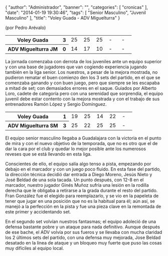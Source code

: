 {
  "author": "Administrador", 
  "banner": "", 
  "categories": [
    "cronicas"
  ], 
  "date": "2014-01-19 19:30:46", 
  "tags": [
    "Senior Masculino", 
    "Juvenil Masculino"
  ], 
  "title": "Voley Guada - ADV Miguelturra"
}

(por Pedro Arévalo)

<table>
  <tr>
    <th>Voley Guada</th><th>3</th>
    <td width="10%">25</td>
    <td width="10%">25</td>
    <td width="10%">25</td>
    <td width="10%">-</td>
    <td width="10%">-</td>
  </tr>
  <tr>
    <th width="*">ADV Miguelturra JM</th><th>0</th>
    <td width="10%">14</td>
    <td width="10%">17</td>
    <td width="10%">10</td>
    <td width="10%">-</td>
    <td width="10%">-</td>
  </tr>
</table>

La jornada comenzaba con derrota de los juveniles ante un equipo superior y con una base de jugadores que van cogiendo experiencia jugando también en la liga senior. Los nuestros, a pesar de la mejora mostrada, no pudieron rematar el buen comienzo den los 3 sets del partido, en el que se comenzaba ganando y con buen juego, pero que siempre se les escapaba a mitad de set; con demasiados errores en el saque. Guiados por Alberto Loro, cadete de categoría pero con una serenidad que sorprendía, el equipo juvenil debe estar contento con la mejora mostrada y con el trabajo de sus entrenadores Ramón López y Sergio Domínguez.

<table>
  <tr>
    <th>Voley Guada</th><th>1</th>
    <td width="10%">19</td>
    <td width="10%">25</td>
    <td width="10%">14</td>
    <td width="10%">22</td>
    <td width="10%">-</td>
  </tr>
  <tr>
    <th width="*">ADV Miguelturra SM</th><th>3</th>
    <td width="10%">25</td>
    <td width="10%">22</td>
    <td width="10%">25</td>
    <td width="10%">25</td>
    <td width="10%">-</td>
  </tr>
</table>

El equipo senior masculino llegaba a Guadalajara con la victoria en el punto de mira y con el nuevo objetivo de la temporada, que no es otro que el de dar la cara por el club y quedar lo mejor posible ante los numerosos reveses que se está llevando en esta liga.

Conscientes de ello, el equipo salía algo tenso a pista, empezando por debajo en el marcador y con un juego poco fluido. En esta fase del partido, la dirección técnica decidió dar entrada a Diego Moreno, Jesús Nieto y José Beldad de una sola tacada. Un punto después, con 12-8 en el marcador, nuestro jugador Ginés Muñoz sufría una lesión en la rodilla derecha que le obligaba a retirarse a la grada durante el resto del partido. Fran González fue el elegido para reemplazarlo, y se vio en la papeleta de tener que jugar en una posición que no es la habitual para él; aún así, se manejó a la perfección en la pista y fue una pieza clave en la remontada de este primer y accidentando set.

En el segundo set volvían nuestros fantasmas; el equipo adoleció de una defensa bastante pobre y un ataque para nada definitivo. Aunque después de ese bache, el ADV volvía por sus fueros y se llevaba con mucha claridad los 2 últimos sets del partido, con una defensa muy mejorada, Jose Beldad desatado en la línea de ataque y un bloqueo muy fuerte que puso las cosas muy difíciles al equipo local.




